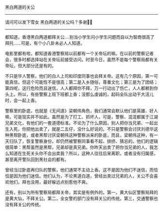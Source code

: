 黑白两道的关公

----------------------

请问可以发下雪女 黑白两道的关公吗？多谢🙏🏽

----------------------

都知道，香港黑白两道都拜关公....别当小学生问小学生问题而自以为智商很高了拜托......可是，有个小八卦未必人人知道。

电影里都有啦，都知道香港警察局以前都有一个关帝坛的嘛。在以前的警察记者会，很多时都选择站在关帝坛前接受访问。时至今日，虽然不是每个警察局都有关帝坛，但大部分还是有的。

不只是华人警察，他们的白人上司和印度同事也会拜关帝。这有几个原因，第一可能真信，但这个可能性不是很高；第二是入乡随俗，尊重文化；第三是为了团结；第四呢，这行危险而且迷信，人人都拜你不拜，万一行动出了伤亡，人人都赖到你头上。所以，有些警察上班下班都上香；没那么虔诚的，起码全队出动干大活儿时，会一起上香。

警察里的卧底，也就是《无间道》梁朝伟角色，我们通常会默认他们是英雄、好人嘛，可是现实并不如此。虽然是为了打工、抓坏人，可是，警察、混混都属于江湖兄弟文化，有他们的一套道德标准。不论为了什么原因，别人把你当兄弟、一起出生入死，你把他出卖了，就是二五仔，没什么好说的。不只是警察会讨厌刘德华这种黑帮卧底，或者黑帮讨厌梁朝伟这种警察派来的卧底，而且，梁朝伟这种，有一天归队了，恢复警察身份，却仍然被警察同事看不起、排挤、猜忌的。他们的逻辑很简单：黑帮虽然是黑帮，兄弟却是真兄弟。你昨天出卖了把你当兄弟的人，我怎么知道在生死关头你不会出卖我？所以，这种人往往后来离职，或者没有归属感，甚至离开警队回到黑社会的都有。

曾经当过卧底再归队的警察，他们通常不主动上香。这不是因为他们不迷信，而恰恰是因为他们迷信。他们认为，不论黑道白道，曾经出卖过兄弟的人，关公不会喜欢他们，拜也没用，最好躲远点别惹他不爽。

还有，别以为所有警察局都拜关帝，其实是有例外的。第一，黄大仙区警察局拜的是黄大仙，不拜关公。第二，全女警的部门没有拜关公的传统。第三，交通警察也没有拜关公的传统。
